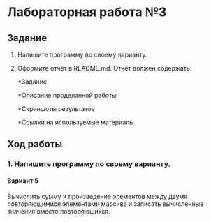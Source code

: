 # Лабораторная работа №3
## Задание
1. Напишите программу по своему варианту. 
2. Оформите отчёт в README.md. Отчёт должен содержать:

    *Задание

    *Описание проделанной работы

    *Скриншоты результатов

    *Ссылки на используемые материалы
## Ход работы
### 1. Напишите программу по своему варианту. 
#### Вариант 5
Вычислить сумму и произведение элементов между двумя повторяющимися элементами массива и записать вычисленные значения вместо повторяющихся.
